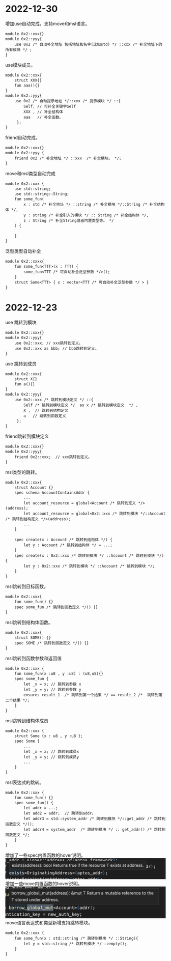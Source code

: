 # 2022-12-30
增加use自动完成，支持move和msl语言。
~~~
module 0x2::xxx{}
module 0x2::yyy{
    use 0x2 /* 自动补全地址 包括地址和名字(比如std) */ ::xxx /* 补全地址下的所有模块 */ ; 
}
~~~
use模块成员。
~~~
module 0x2::xxx{
    struct XXX{} 
    fun aaa(){} 
}
module 0x2::yyy{
    use 0x2 /* 自动提示地址 */::xxx /* 提示模块 */ ::{ 
        Self, // 可补全关键字Self 
        XXX , // 补全结构体
        aaa   // 补全函数。
     }; 
}
~~~
friend自动完成。
~~~
module 0x2::xxx{}
module 0x2::yyy {   
    friend 0x2 /* 补全地址 */ ::xxx  /* 补全模块。 */;
}
~~~
move和msl类型自动完成
~~~
module 0x2::xxx { 
    use std::string;
    use std::string::String;
    fun some_fun(
        x : std /* 补全地址 */ ::string /* 补全模块 */::String /* 补全结构体 */, 
        y : string /* 补全引入的模块 */ :: String /* 补全结构体 */,
        z : String /* 补全String或者内置类型等。 */
    ) {
        
    }
}
~~~
泛型类型自动补全
~~~
module 0x2::xxxx{ 
    fun some_fun<TTT>(x : TTT) {
        some_fun<TTT /* 可自动补全泛型参数 */>();
    }
    struct Some<TTT> { x : vector<TTT /* 可自动补全泛型参数 */ > } 
}
~~~

# 2022-12-23
use 跳转到模块
~~~
module 0x2::xxx{}
module 0x2::yyy{
    use 0x2::xxx; // xxx跳转到定义。
    use 0x2::xxx as bbb; // bbb跳转到定义。
}
~~~
use 跳转到成员

~~~
module 0x2::xxx{
    struct X{} 
    fun a(){} 
}
module 0x2::yyy{
    use 0x2::xxx /* 跳转到模块定义 */ ::{ 
        Self /* 跳转到模块定义 */  as x /* 跳转到模块定义  */ , 
        X ,  // 跳转到结构定义
        a   // 跳转到函数定义  
     }; 
}
~~~

friend跳转到模块定义
~~~
module 0x2::xxx{}
module 0x2::yyy{   
    friend 0x2::xxx;  // xxx跳转到定义。
}
~~~

msl类型的跳转。
~~~
module 0x2::xxx{ 
    struct Account {}
    spec schema AccountContainsAddr {
        ... 
        let account_resource = global<Account /* 跳转到定义 */>(address);
        let account_resource = global<0x2::xxx /* 跳转到模块 */::Account /* 跳转到结构定义 */>(address);
        ...
    }

    spec create(x : Account /* 跳转到结构体 */) { 
        let y : Account /* 跳转到结构体 */ = ...;
    }
    spec create(x : 0x2::xxx /* 跳转到模块 */ ::Account /* 跳转到模块 */) { 
        let y : 0x2::xxx /* 跳转到模块 */ ::Account /* 跳转到模块 */;
    }
}
~~~

msl跳转到目标函数。
~~~
module 0x2::xxx{ 
    fun some_fun() {} 
    spec some_fun /* 跳转到函数定义 */() {}
}
~~~

msl跳转到结构体函数。
~~~
module 0x2::xxx{ 
    struct SOME() {} 
    spec SOME /* 跳转到函数定义 */() {}
}
~~~
msl跳转到函数参数和返回值
~~~
module 0x2::xxx {
    fun some_fun(x :u8 , y :u8) : (u8,u8){}
    spec some_fun { 
        let _x = x; // 跳转到参数 x 
        let _y = y; // 跳转到参数 y
        ensures result_1  /* 跳转到第一个结果 */ == result_2 /*  跳转到第二个结果 */;
    } 
}
~~~
msl跳转到结构体成员
~~~
module 0x2::xxx { 
    struct Some {x : u8 , y :u8 };
    spec Some {
        ...
        let _x = x; // 跳转到成员x
        let _y = y; // 跳转到成员y
        ...
    } 
}
~~~
msl表达式的跳转。
~~~
module 0x2::xxx {
    fun some_fun() {}
    spec some_fun() {
        let addr = ...;
        let add2 = addr;  // 跳转到addr。
        let addr3 = std::system_addr /* 跳转到模块 */::get_addr /* 跳转到函数定义 */();
        let addr4 = system_addr  /* 跳转到模块 */ :: get_addr() /* 跳转到函数定义 */;
    }
}
~~~

增加了一些spec内置函数的hover说明。
<img src="images/spec_buildin_fun_notice.png">
增加一些move内置函数的hover说明。
<img src="images/move_buildin_fun_notice.png">
move语言表达式和类型新增支持跳转模块。
~~~
module 0x2::xxx { 
    fun some_fun(x : std::string /* 跳转到模块 */ ::String){
        let y = std::string /* 跳转到模块 */ ::empty();
    }
}
~~~

